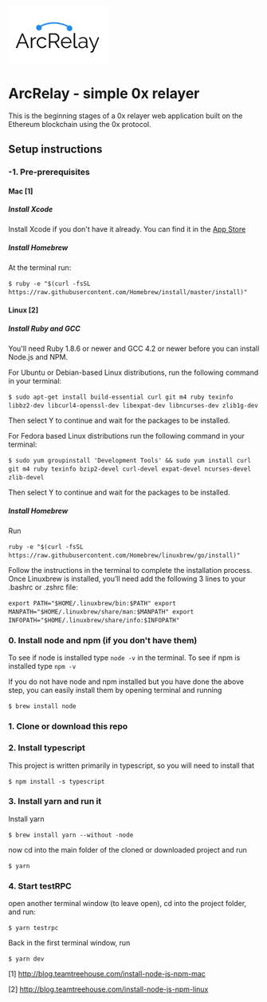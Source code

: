 <img src="https://github.com/easyish/arcrelay/blob/master/arcrelay_logo.png" width="200px" >

# ArcRelay - simple 0x relayer

This is the beginning stages of a 0x relayer web application built on the Ethereum blockchain using the 0x protocol.

## Setup instructions

### -1. Pre-prerequisites
#### Mac [1]
##### Install Xcode
Install Xcode if you don't have it already. You can find it in the [App Store](https://itunes.apple.com/us/app/xcode/id497799835?mt=12)

##### Install Homebrew
At the terminal run:

`
$ ruby -e "$(curl -fsSL https://raw.githubusercontent.com/Homebrew/install/master/install)"
`

#### Linux [2]
##### Install Ruby and GCC
You'll need Ruby 1.8.6 or newer and GCC 4.2 or newer before you can install Node.js and NPM.

For Ubuntu or Debian-based Linux distributions, run the following command in your terminal: 

`
$ sudo apt-get install build-essential curl git m4 ruby texinfo libbz2-dev libcurl4-openssl-dev libexpat-dev libncurses-dev zlib1g-dev
`

Then select Y to continue and wait for the packages to be installed.

For Fedora based Linux distributions run the following command in your terminal:

`
$ sudo yum groupinstall 'Development Tools' && sudo yum install curl git m4 ruby texinfo bzip2-devel curl-devel expat-devel ncurses-devel zlib-devel
`

Then select Y to continue and wait for the packages to be installed.

##### Install Homebrew
Run

`
ruby -e "$(curl -fsSL https://raw.githubusercontent.com/Homebrew/linuxbrew/go/install)"
`

Follow the instructions in the terminal to complete the installation process.
Once Linuxbrew is installed, you’ll need add the following 3 lines to your .bashrc or .zshrc file:

`
  export PATH="$HOME/.linuxbrew/bin:$PATH"
  export MANPATH="$HOME/.linuxbrew/share/man:$MANPATH"
  export INFOPATH="$HOME/.linuxbrew/share/info:$INFOPATH"
`

### 0. Install node and npm (if you don't have them)
To see if node is installed type `node -v` in the terminal. To see if npm is installed type `npm -v`

If you do not have node and npm installed but you have done the above step, you can easily install them by opening terminal and running

`
$ brew install node
`

### 1. Clone or download this repo

### 2. Install typescript
This project is written primarily in typescript, so you will need to install that

`
$ npm install -s typescript
`

### 3. Install yarn and run it
Install yarn

`
$ brew install yarn --without -node
`

now cd into the main folder of the cloned or downloaded project and run

`
$ yarn
`

### 4. Start testRPC
open another terminal window (to leave open), cd into the project folder, and run:

`
$ yarn testrpc
`

Back in the first terminal window, run

`
$ yarn dev
`




[1] http://blog.teamtreehouse.com/install-node-js-npm-mac

[2] http://blog.teamtreehouse.com/install-node-js-npm-linux
